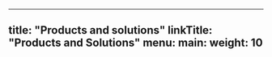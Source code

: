 
---
title: "Products and solutions"
linkTitle: "Products and Solutions"
menu:
  main:
    weight: 10
---



